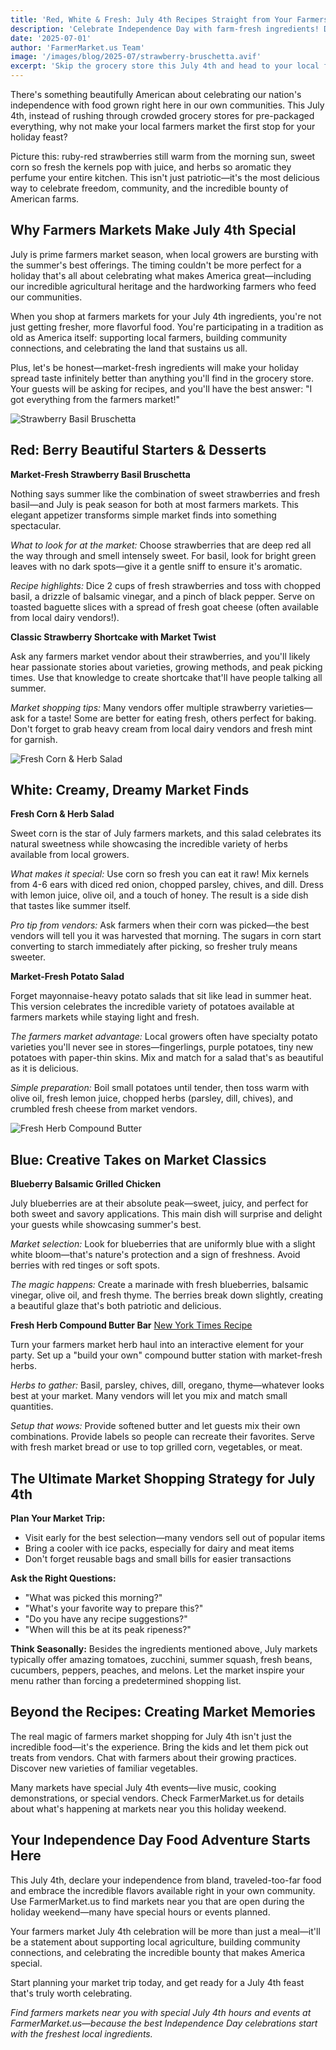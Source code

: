 ```yaml
---
title: 'Red, White & Fresh: July 4th Recipes Straight from Your Farmers Market'
description: 'Celebrate Independence Day with farm-fresh ingredients! Discover patriotic recipes featuring seasonal produce from local farmers markets for an unforgettable July 4th feast.'
date: '2025-07-01'
author: 'FarmerMarket.us Team'
image: '/images/blog/2025-07/strawberry-bruschetta.avif'
excerpt: 'Skip the grocery store this July 4th and head to your local farmers market instead. Fresh strawberries, crisp corn, and garden herbs will transform your Independence Day celebration into a truly memorable feast.'
---
```


There's something beautifully American about celebrating our nation's independence with food grown right here in our own communities. This July 4th, instead of rushing through crowded grocery stores for pre-packaged everything, why not make your local farmers market the first stop for your holiday feast?

Picture this: ruby-red strawberries still warm from the morning sun, sweet corn so fresh the kernels pop with juice, and herbs so aromatic they perfume your entire kitchen. This isn't just patriotic—it's the most delicious way to celebrate freedom, community, and the incredible bounty of American farms.

## Why Farmers Markets Make July 4th Special

July is prime farmers market season, when local growers are bursting with the summer's best offerings. The timing couldn't be more perfect for a holiday that's all about celebrating what makes America great—including our incredible agricultural heritage and the hardworking farmers who feed our communities.

When you shop at farmers markets for your July 4th ingredients, you're not just getting fresher, more flavorful food. You're participating in a tradition as old as America itself: supporting local farmers, building community connections, and celebrating the land that sustains us all.

Plus, let's be honest—market-fresh ingredients will make your holiday spread taste infinitely better than anything you'll find in the grocery store. Your guests will be asking for recipes, and you'll have the best answer: "I got everything from the farmers market!"

![Strawberry Basil Bruschetta](/images/blog/2025-07/strawberry-bruschetta.avif 'Strawberry Basil Bruschetta')

## Red: Berry Beautiful Starters & Desserts

**Market-Fresh Strawberry Basil Bruschetta**

Nothing says summer like the combination of sweet strawberries and fresh basil—and July is peak season for both at most farmers markets. This elegant appetizer transforms simple market finds into something spectacular.

_What to look for at the market:_ Choose strawberries that are deep red all the way through and smell intensely sweet. For basil, look for bright green leaves with no dark spots—give it a gentle sniff to ensure it's aromatic.

_Recipe highlights:_ Dice 2 cups of fresh strawberries and toss with chopped basil, a drizzle of balsamic vinegar, and a pinch of black pepper. Serve on toasted baguette slices with a spread of fresh goat cheese (often available from local dairy vendors!).

**Classic Strawberry Shortcake with Market Twist**

Ask any farmers market vendor about their strawberries, and you'll likely hear passionate stories about varieties, growing methods, and peak picking times. Use that knowledge to create shortcake that'll have people talking all summer.

_Market shopping tips:_ Many vendors offer multiple strawberry varieties—ask for a taste! Some are better for eating fresh, others perfect for baking. Don't forget to grab heavy cream from local dairy vendors and fresh mint for garnish.

![Fresh Corn & Herb Salad](/images/blog/2025-07/fresh-corn-herb-salad.avif 'Fresh Corn & Herb Salad')

## White: Creamy, Dreamy Market Finds

**Fresh Corn & Herb Salad**

Sweet corn is the star of July farmers markets, and this salad celebrates its natural sweetness while showcasing the incredible variety of herbs available from local growers.

_What makes it special:_ Use corn so fresh you can eat it raw! Mix kernels from 4-6 ears with diced red onion, chopped parsley, chives, and dill. Dress with lemon juice, olive oil, and a touch of honey. The result is a side dish that tastes like summer itself.

_Pro tip from vendors:_ Ask farmers when their corn was picked—the best vendors will tell you it was harvested that morning. The sugars in corn start converting to starch immediately after picking, so fresher truly means sweeter.

**Market-Fresh Potato Salad**

Forget mayonnaise-heavy potato salads that sit like lead in summer heat. This version celebrates the incredible variety of potatoes available at farmers markets while staying light and fresh.

_The farmers market advantage:_ Local growers often have specialty potato varieties you'll never see in stores—fingerlings, purple potatoes, tiny new potatoes with paper-thin skins. Mix and match for a salad that's as beautiful as it is delicious.

_Simple preparation:_ Boil small potatoes until tender, then toss warm with olive oil, fresh lemon juice, chopped herbs (parsley, dill, chives), and crumbled fresh cheese from market vendors.

![Fresh Herb Compound Butter](/images/blog/2025-07/fresh-herb-compound-butter.avif 'Fresh Herb Compound Butter')

## Blue: Creative Takes on Market Classics

**Blueberry Balsamic Grilled Chicken**

July blueberries are at their absolute peak—sweet, juicy, and perfect for both sweet and savory applications. This main dish will surprise and delight your guests while showcasing summer's best.

_Market selection:_ Look for blueberries that are uniformly blue with a slight white bloom—that's nature's protection and a sign of freshness. Avoid berries with red tinges or soft spots.

_The magic happens:_ Create a marinade with fresh blueberries, balsamic vinegar, olive oil, and fresh thyme. The berries break down slightly, creating a beautiful glaze that's both patriotic and delicious.

**Fresh Herb Compound Butter Bar**
[New York Times Recipe](https://cooking.nytimes.com/recipes/1018532-herbed-compound-butter)

Turn your farmers market herb haul into an interactive element for your party. Set up a "build your own" compound butter station with market-fresh herbs.

_Herbs to gather:_ Basil, parsley, chives, dill, oregano, thyme—whatever looks best at your market. Many vendors will let you mix and match small quantities.

_Setup that wows:_ Provide softened butter and let guests mix their own combinations. Provide labels so people can recreate their favorites. Serve with fresh market bread or use to top grilled corn, vegetables, or meat.

## The Ultimate Market Shopping Strategy for July 4th

**Plan Your Market Trip:**

- Visit early for the best selection—many vendors sell out of popular items
- Bring a cooler with ice packs, especially for dairy and meat items
- Don't forget reusable bags and small bills for easier transactions

**Ask the Right Questions:**

- "What was picked this morning?"
- "What's your favorite way to prepare this?"
- "Do you have any recipe suggestions?"
- "When will this be at its peak ripeness?"

**Think Seasonally:**
Besides the ingredients mentioned above, July markets typically offer amazing tomatoes, zucchini, summer squash, fresh beans, cucumbers, peppers, peaches, and melons. Let the market inspire your menu rather than forcing a predetermined shopping list.

## Beyond the Recipes: Creating Market Memories

The real magic of farmers market shopping for July 4th isn't just the incredible food—it's the experience. Bring the kids and let them pick out treats from vendors. Chat with farmers about their growing practices. Discover new varieties of familiar vegetables.

Many markets have special July 4th events—live music, cooking demonstrations, or special vendors. Check FarmerMarket.us for details about what's happening at markets near you this holiday weekend.

## Your Independence Day Food Adventure Starts Here

This July 4th, declare your independence from bland, traveled-too-far food and embrace the incredible flavors available right in your own community. Use FarmerMarket.us to find markets near you that are open during the holiday weekend—many have special hours or events planned.

Your farmers market July 4th celebration will be more than just a meal—it'll be a statement about supporting local agriculture, building community connections, and celebrating the incredible bounty that makes America special.

Start planning your market trip today, and get ready for a July 4th feast that's truly worth celebrating.

_Find farmers markets near you with special July 4th hours and events at FarmerMarket.us—because the best Independence Day celebrations start with the freshest local ingredients._
